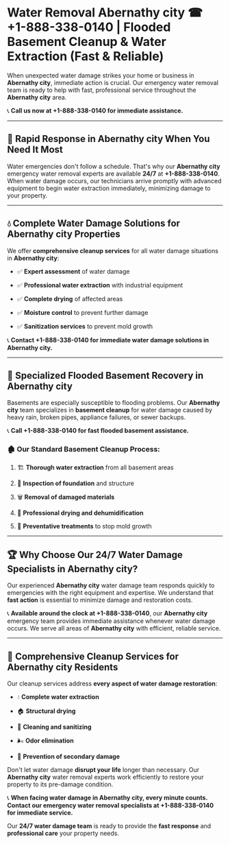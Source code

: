 # Water Removal Abernathy city ☎ +1-888-338-0140 | Flooded Basement Cleanup & Water Extraction (Fast & Reliable)

When unexpected water damage strikes your home or business in **Abernathy city**, immediate action is crucial. Our emergency water removal team is ready to help with fast, professional service throughout the **Abernathy city** area. 

📞 **Call us now at +1-888-338-0140 for immediate assistance.**
---
## 🚀 Rapid Response in Abernathy city When You Need It Most
Water emergencies don't follow a schedule. That's why our **Abernathy city** emergency water removal experts are available **24/7** at **+1-888-338-0140**. When water damage occurs, our technicians arrive promptly with advanced equipment to begin water extraction immediately, minimizing damage to your property.
---
## 💧 Complete Water Damage Solutions for Abernathy city Properties
We offer **comprehensive cleanup services** for all water damage situations in **Abernathy city**:
- ✅ **Expert assessment** of water damage  
- ✅ **Professional water extraction** with industrial equipment  
- ✅ **Complete drying** of affected areas  
- ✅ **Moisture control** to prevent further damage  
- ✅ **Sanitization services** to prevent mold growth  
📞 **Contact +1-888-338-0140 for immediate water damage solutions in Abernathy city.**
---
## 🌊 Specialized Flooded Basement Recovery in Abernathy city
Basements are especially susceptible to flooding problems. Our **Abernathy city** team specializes in **basement cleanup** for water damage caused by heavy rain, broken pipes, appliance failures, or sewer backups. 
📞 **Call +1-888-338-0140 for fast flooded basement assistance.**
### 🏚️ Our Standard Basement Cleanup Process:
1. 🏗️ **Thorough water extraction** from all basement areas  
2. 🔎 **Inspection of foundation** and structure  
3. 🗑️ **Removal of damaged materials**  
4. 💨 **Professional drying and dehumidification**  
5. 🚫 **Preventative treatments** to stop mold growth  
---
## 🏆 Why Choose Our 24/7 Water Damage Specialists in Abernathy city?
Our experienced **Abernathy city** water damage team responds quickly to emergencies with the right equipment and expertise. We understand that **fast action** is essential to minimize damage and restoration costs.
📞 **Available around the clock at +1-888-338-0140**, our **Abernathy city** emergency team provides immediate assistance whenever water damage occurs. We serve all areas of **Abernathy city** with efficient, reliable service.
---
## 🧹 Comprehensive Cleanup Services for Abernathy city Residents
Our cleanup services address **every aspect of water damage restoration**:
- 💧 **Complete water extraction**  
- 🏠 **Structural drying**  
- 🧼 **Cleaning and sanitizing**  
- 🌬️ **Odor elimination**  
- 🚫 **Prevention of secondary damage**  
Don't let water damage **disrupt your life** longer than necessary. Our **Abernathy city** water removal experts work efficiently to restore your property to its pre-damage condition.
📞 **When facing water damage in Abernathy city, every minute counts. Contact our emergency water removal specialists at +1-888-338-0140 for immediate service.**
Our **24/7 water damage team** is ready to provide the **fast response** and **professional care** your property needs.
